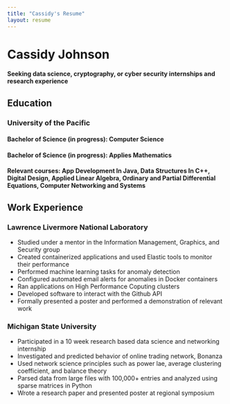 ```yaml
---
title: "Cassidy's Resume"
layout: resume
---
```


# Cassidy Johnson

#### Seeking data science, cryptography, or cyber security internships and research experience

## Education

### University of the Pacific 

#### Bachelor of Science (in progress): Computer Science

#### Bachelor of Science (in progress): Applies Mathematics

#### Relevant courses: App Development In Java, Data Structures In C++, Digital Design, Applied Linear Algebra, Ordinary and Partial Differential Equations, Computer Networking and Systems

## Work Experience

### Lawrence Livermore National Laboratory

* Studied under a mentor in the Information Management, Graphics, and Security group
* Created containerized applications and used Elastic tools to monitor their performance
* Performed machine learning tasks for anomaly detection
* Configured automated email alerts for anomalies in Docker containers
* Ran applications on High Performance Coputing clusters
* Developed software to interact with the Github API
* Formally presented a poster and performed a demonstration of relevant work

### Michigan State University

* Participated in a 10 week research based data science and networking internship
* Investigated and predicted behavior of online trading network, Bonanza
* Used network science principles such as power lae, average clustering coefficient, and balance theory
* Parsed data from large files with 100,000+ entries and analyzed using sparse matrices in Python
* Wrote a research paper and presented poster at regional symposium
